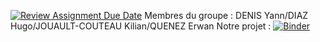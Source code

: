 [![Review Assignment Due Date](https://classroom.github.com/assets/deadline-readme-button-24ddc0f5d75046c5622901739e7c5dd533143b0c8e959d652212380cedb1ea36.svg)](https://classroom.github.com/a/4YDPKTYq)
Membres du groupe : DENIS Yann/DIAZ Hugo/JOUAULT-COUTEAU Kilian/QUENEZ Erwan 
Notre projet : 
[![Binder](https://mybinder.org/badge_logo.svg)](https://mybinder.org/v2/gh/dm4bem-2023/5-reproducible-report-team7/HEAD)
